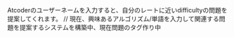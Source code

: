 Atcoderのユーザーネームを入力すると、自分のレートに近いdifficultyの問題を提案してくれます。
//
現在、興味あるアルゴリズム/単語を入力して関連する問題を提案するシステムを構築中、現在問題のタグ作り中
